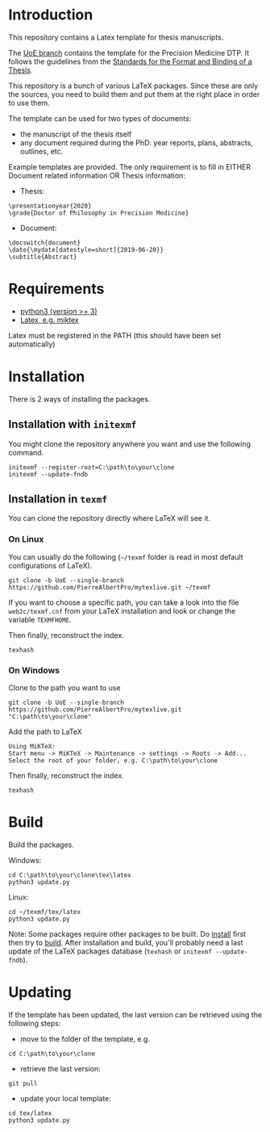 # Introduction
This repository contains a Latex template for thesis manuscripts.

The [UoE branch](https://github.com/PierreAlbertPro/mytexlive/tree/UoE) contains the template for the Precision Medicine DTP. It follows the guidelines from the [Standards for the Format and Binding of a Thesis](https://github.com/PierreAlbertPro/mytexlive/blob/UoE/thesisbinding.pdf).

This repository is a bunch of various LaTeX packages. Since these are only the sources, you need to build them and put them at the right place in order to use them.

The template can be used for two types of documents:
- the manuscript of the thesis itself
- any document required during the PhD: year reports, plans, abstracts, outlines, etc.

Example templates are provided.
The only requirement is to fill in EITHER Document related information OR Thesis information:
- Thesis: 
```
\presentationyear{2020}
\grade{Doctor of Philosophy in Precision Medicine}
```
- Document:
```
\docswitch{document}
\date{\mydate[datestyle=short]{2019-06-20}}
\subtitle{Abstract}
```

# Requirements
- [python3 (version >= 3)](https://www.python.org/downloads/)
- [Latex, e.g. miktex](https://miktex.org/download)

Latex must be registered in the PATH (this should have been set automatically)


# Installation
There is 2 ways of installing the packages.


## Installation with `initexmf`
You might clone the repository anywhere you want and use the following
command.

```
initexmf --register-root=C:\path\to\your\clone
initexmf --update-fndb
```

## Installation in `texmf`
You can clone the repository directly where LaTeX will see it.

### On Linux
You can usually do the following (`~/texmf` folder is read in most default configurations of
LaTeX).

```
git clone -b UoE --single-branch https://github.com/PierreAlbertPro/mytexlive.git ~/texmf
```

If you want to choose a specific path, you can take a look into the file `web2c/texmf.cnf` from your LaTeX installation and look or change the variable `TEXMFHOME`.

Then finally, reconstruct the index.

```
texhash
```

### On Windows
Clone to the path you want to use

```
git clone -b UoE --single-branch https://github.com/PierreAlbertPro/mytexlive.git "C:\path\to\your\clone"
```

Add the path to LaTeX

```
Using MiKTeX:
Start menu -> MiKTeX -> Maintenance -> settings -> Roots -> Add...
Select the root of your folder, e.g. C:\path\to\your\clone
```

Then finally, reconstruct the index.

```
texhash
```



# Build
Build the packages.

Windows:
```
cd C:\path\to\your\clone\tex\latex
python3 update.py
```

Linux:
```
cd ~/texmf/tex/latex
python3 update.py
```

Note:
Some packages require other packages to be built.
Do [install](https://github.com/PierreAlbertPro/mytexlive/tree/UoE#installation) first then try to [build](https://github.com/PierreAlbertPro/mytexlive/tree/UoE#build).
After installation and build, you'll probably need a last update of the LaTeX packages database (`texhash` or `initexmf --update-fndb`).


# Updating
If the template has been updated, the last version can be retrieved using the following steps:
- move to the folder of the template, e.g. 
```
cd C:\path\to\your\clone
```
- retrieve the last version:
```
git pull
```
- update your local template:
```
cd tex/latex
python3 update.py
```